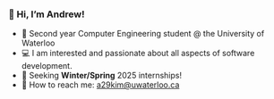 ### 👋 Hi, I’m Andrew!
- 📖 Second year Computer Engineering student @ the University of Waterloo
- 💻 I am interested and passionate about all aspects of software development.
- 💼 Seeking **Winter/Spring** 2025 internships!
- 📧 How to reach me: a29kim@uwaterloo.ca

<!---
hyojaek/hyojaek is a ✨ special ✨ repository because its `README.md` (this file) appears on your GitHub profile.
You can click the Preview link to take a look at your changes.
--->
